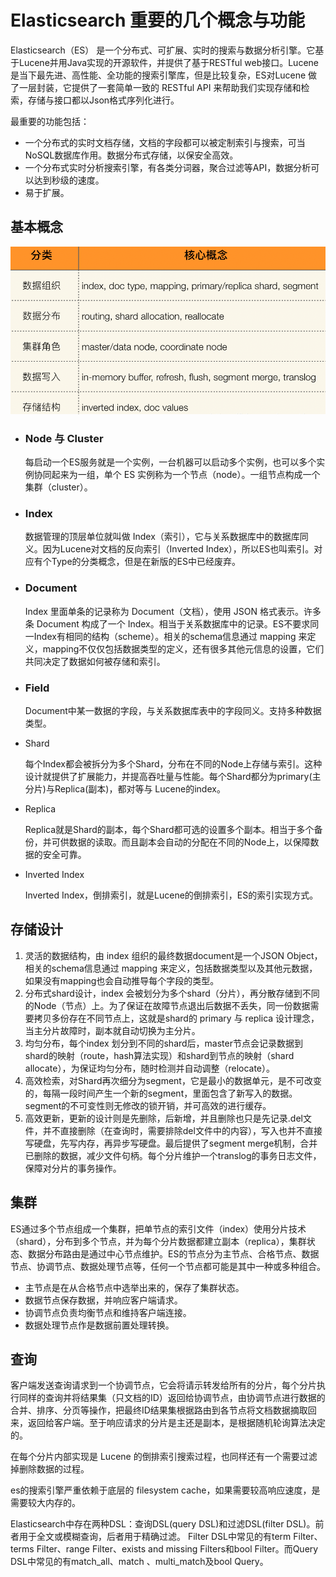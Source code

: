 # Elasticsearch 重要的几个概念与功能

Elasticsearch（ES） 是一个分布式、可扩展、实时的搜索与数据分析引擎。它基于Lucene并用Java实现的开源软件，并提供了基于RESTful web接口。Lucene 是当下最先进、高性能、全功能的搜索引擎库，但是比较复杂，ES对Lucene 做了一层封装，它提供了一套简单一致的 RESTful API 来帮助我们实现存储和检索，存储与接口都以Json格式序列化进行。

最重要的功能包括：

- 一个分布式的实时文档存储，文档的字段都可以被定制索引与搜索，可当NoSQL数据库作用。数据分布式存储，以保安全高效。
- 一个分布式实时分析搜索引擎，有各类分词器，聚合过滤等API，数据分析可以达到秒级的速度。
- 易于扩展。

## 基本概念

![核心概念](es-concepts.png)

- ### Node 与 Cluster

  每启动一个ES服务就是一个实例，一台机器可以启动多个实例，也可以多个实例协同起来为一组，单个 ES 实例称为一个节点（node）。一组节点构成一个集群（cluster）。

- ### Index

  数据管理的顶层单位就叫做 Index（索引），它与关系数据库中的数据库同义。因为Lucene对文档的反向索引（Inverted Index），所以ES也叫索引。对应有个Type的分类概念，但是在新版的ES中已经废弃。

- ### Document

  Index 里面单条的记录称为 Document（文档），使用 JSON 格式表示。许多条 Document 构成了一个 Index。相当于关系数据库中的记录。ES不要求同一Index有相同的结构（scheme）。相关的schema信息通过 mapping 来定义，mapping不仅仅包括数据类型的定义，还有很多其他元信息的设置，它们共同决定了数据如何被存储和索引。

- ### Field

  Document中某一数据的字段，与关系数据库表中的字段同义。支持多种数据类型。

- Shard

  每个Index都会被拆分为多个Shard，分布在不同的Node上存储与索引。这种设计就提供了扩展能力，并提高吞吐量与性能。每个Shard都分为primary(主分片)与Replica(副本)，都对等与 Lucene的index。

- Replica

  Replica就是Shard的副本，每个Shard都可选的设置多个副本。相当于多个备份，并可供数据的读取。而且副本会自动的分配在不同的Node上，以保障数据的安全可靠。

- Inverted Index

  Inverted Index，倒排索引，就是Lucene的倒排索引，ES的索引实现方式。

## 存储设计

1. 灵活的数据结构，由 index 组织的最终数据document是一个JSON Object，相关的schema信息通过 mapping 来定义，包括数据类型以及其他元数据，如果没有mapping也会自动推导每个字段的类型。
2. 分布式shard设计，index 会被划分为多个shard（分片），再分散存储到不同的Node（节点）上。为了保证在故障节点退出后数据不丢失，同一份数据需要拷贝多份存在不同节点上，这就是shard的 primary 与 replica 设计理念，当主分片故障时，副本就自动切换为主分片。
3. 均匀分布，每个index 划分到不同的shard后，master节点会记录数据到shard的映射（route，hash算法实现）和shard到节点的映射（shard allocate），为保证均匀分布，随时检测并自动调整（relocate）。
4. 高效检索，对Shard再次细分为segment，它是最小的数据单元，是不可改变的，每隔一段时间产生一个新的segment，里面包含了新写入的数据。segment的不可变性则无修改的锁开销，并可高效的进行缓存。
5. 高效更新，更新的设计则是先删除，后新增，并且删除也只是先记录.del文件，并不直接删除（在查询时，需要排除del文件中的内容），写入也并不直接写硬盘，先写内存，再异步写硬盘。最后提供了segment merge机制，合并已删除的数据，减少文件句柄。每个分片维护一个translog的事务日志文件，保障对分片的事务操作。

## 集群

ES通过多个节点组成一个集群，把单节点的索引文件（index）使用分片技术（shard），分布到多个节点，并为每个分片数据都建立副本（replica），集群状态、数据分布路由是通过中心节点维护。ES的节点分为主节点、合格节点、数据节点、协调节点、数据处理节点等，任何一个节点都可能是其中一种或多种组合。

- 主节点是在从合格节点中选举出来的，保存了集群状态。
- 数据节点保存数据，并响应客户端请求。
- 协调节点负责均衡节点和维持客户端连接。
- 数据处理节点作是数据前置处理转换。

## 查询

客户端发送查询请求到一个协调节点，它会将请示转发给所有的分片，每个分片执行同样的查询并将结果集（只文档的ID）返回给协调节点，由协调节点进行数据的合并、排序、分页等操作，把最终ID结果集根据路由到各节点将文档数据摘取回来，返回给客户端。至于响应请求的分片是主还是副本，是根据随机轮询算法决定的。

在每个分片内部实现是 Lucene 的倒排索引搜索过程，也同样还有一个需要过滤掉删除数据的过程。

es的搜索引擎严重依赖于底层的 filesystem cache，如果需要较高响应速度，是需要较大内存的。

Elasticsearch中存在两种DSL：查询DSL(query DSL)和过滤DSL(filter DSL)。前者用于全文或模糊查询，后者用于精确过滤。 Filter DSL中常见的有term Filter、terms Filter、range Filter、exists and missing Filters和bool Filter。而Query DSL中常见的有match_all、match 、multi_match及bool Query。